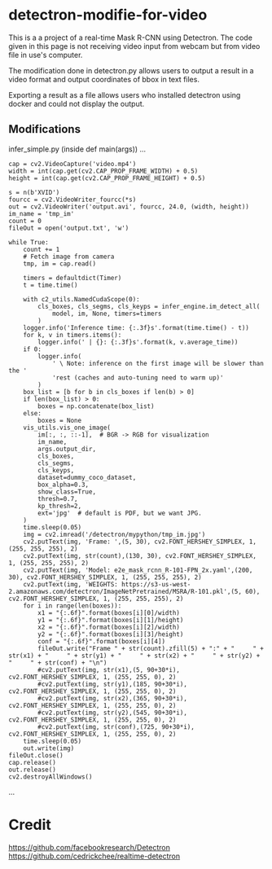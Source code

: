 # detectron-modifie-for-video
This is a a project of a real-time Mask R-CNN using Detectron. The code given in this page is not receiving video input from webcam but from video file in use's computer. 

The modification done in detectron.py allows users to output a result in a video format and output coordinates of bbox in text files.

Exporting a result as a file allows users who installed detectron using docker and could not display the output. 

## Modifications

infer_simple.py (inside def main(args))
...

    cap = cv2.VideoCapture('video.mp4')
    width = int(cap.get(cv2.CAP_PROP_FRAME_WIDTH) + 0.5)
    height = int(cap.get(cv2.CAP_PROP_FRAME_HEIGHT) + 0.5)

    s = n(b'XVID')
    fourcc = cv2.VideoWriter_fourcc(*s)
    out = cv2.VideoWriter('output.avi', fourcc, 24.0, (width, height))
    im_name = 'tmp_im'
    count = 0
    fileOut = open('output.txt', 'w')

    while True:
        count += 1
        # Fetch image from camera
        tmp, im = cap.read()

        timers = defaultdict(Timer)
        t = time.time()

        with c2_utils.NamedCudaScope(0):
            cls_boxes, cls_segms, cls_keyps = infer_engine.im_detect_all(
                model, im, None, timers=timers
            )
        logger.info('Inference time: {:.3f}s'.format(time.time() - t))
        for k, v in timers.items():
            logger.info(' | {}: {:.3f}s'.format(k, v.average_time))
        if 0:
            logger.info(
                ' \ Note: inference on the first image will be slower than the '
                'rest (caches and auto-tuning need to warm up)'
            )
        box_list = [b for b in cls_boxes if len(b) > 0]
        if len(box_list) > 0:
            boxes = np.concatenate(box_list)
        else:
            boxes = None
        vis_utils.vis_one_image(
            im[:, :, ::-1],  # BGR -> RGB for visualization
            im_name,
            args.output_dir,
            cls_boxes,
            cls_segms,
            cls_keyps,
            dataset=dummy_coco_dataset,
            box_alpha=0.3,
            show_class=True,
            thresh=0.7,
            kp_thresh=2,
            ext='jpg'  # default is PDF, but we want JPG.
        )
        time.sleep(0.05)
        img = cv2.imread('/detectron/mypython/tmp_im.jpg')
        cv2.putText(img, 'Frame: ',(5, 30), cv2.FONT_HERSHEY_SIMPLEX, 1, (255, 255, 255), 2)
        cv2.putText(img, str(count),(130, 30), cv2.FONT_HERSHEY_SIMPLEX, 1, (255, 255, 255), 2)
        cv2.putText(img, 'Model: e2e_mask_rcnn_R-101-FPN_2x.yaml',(200, 30), cv2.FONT_HERSHEY_SIMPLEX, 1, (255, 255, 255), 2)
        cv2.putText(img, 'WEIGHTS: https://s3-us-west-2.amazonaws.com/detectron/ImageNetPretrained/MSRA/R-101.pkl',(5, 60), cv2.FONT_HERSHEY_SIMPLEX, 1, (255, 255, 255), 2)
        for i in range(len(boxes)):
            x1 = "{:.6f}".format(boxes[i][0]/width)
            y1 = "{:.6f}".format(boxes[i][1]/height)
            x2 = "{:.6f}".format(boxes[i][2]/width)
            y2 = "{:.6f}".format(boxes[i][3]/height)
            conf = "{:.6f}".format(boxes[i][4])
            fileOut.write("Frame " + str(count).zfill(5) + ":" + "     " + str(x1) + "     " + str(y1) + "     " + str(x2) + "     " + str(y2) + "     " + str(conf) + "\n")
            #cv2.putText(img, str(x1),(5, 90+30*i), cv2.FONT_HERSHEY_SIMPLEX, 1, (255, 255, 0), 2)
            #cv2.putText(img, str(y1),(185, 90+30*i), cv2.FONT_HERSHEY_SIMPLEX, 1, (255, 255, 0), 2)
            #cv2.putText(img, str(x2),(365, 90+30*i), cv2.FONT_HERSHEY_SIMPLEX, 1, (255, 255, 0), 2)
            #cv2.putText(img, str(y2),(545, 90+30*i), cv2.FONT_HERSHEY_SIMPLEX, 1, (255, 255, 0), 2)
            #cv2.putText(img, str(conf),(725, 90+30*i), cv2.FONT_HERSHEY_SIMPLEX, 1, (255, 255, 0), 2)
        time.sleep(0.05)
        out.write(img)
    fileOut.close()
    cap.release()
    out.release()
    cv2.destroyAllWindows()
...

# Credit
https://github.com/facebookresearch/Detectron
https://github.com/cedrickchee/realtime-detectron
